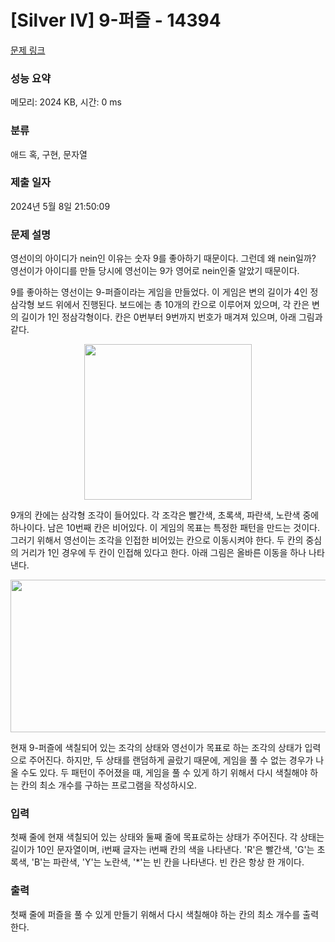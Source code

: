 # [Silver IV] 9-퍼즐 - 14394 

[문제 링크](https://www.acmicpc.net/problem/14394) 

### 성능 요약

메모리: 2024 KB, 시간: 0 ms

### 분류

애드 혹, 구현, 문자열

### 제출 일자

2024년 5월 8일 21:50:09

### 문제 설명

<p>영선이의 아이디가 nein인 이유는 숫자 9를 좋아하기 때문이다. 그런데 왜 nein일까? 영선이가 아이디를 만들 당시에 영선이는 9가 영어로 nein인줄 알았기 때문이다.</p>

<p>9를 좋아하는 영선이는 9-퍼즐이라는 게임을 만들었다. 이 게임은 변의 길이가 4인 정삼각형 보드 위에서 진행된다. 보드에는 총 10개의 칸으로 이루어져 있으며, 각 칸은 변의 길이가 1인 정삼각형이다. 칸은 0번부터 9번까지 번호가 매겨져 있으며, 아래 그림과 같다.</p>

<p style="text-align:center"><img alt="" src="https://onlinejudgeimages.s3-ap-northeast-1.amazonaws.com/problem/14394/1.gif" style="height:249px; width:268px"></p>

<p>9개의 칸에는 삼각형 조각이 들어있다. 각 조각은 빨간색, 초록색, 파란색, 노란색 중에 하나이다. 남은 10번째 칸은 비어있다. 이 게임의 목표는 특정한 패턴을 만드는 것이다. 그러기 위해서 영선이는 조각을 인접한 비어있는 칸으로 이동시켜야 한다. 두 칸의 중심의 거리가 1인 경우에 두 칸이 인접해 있다고 한다. 아래 그림은 올바른 이동을 하나 나타낸다.</p>

<p style="text-align:center"><img alt="" src="https://onlinejudgeimages.s3-ap-northeast-1.amazonaws.com/problem/14394/2.gif" style="height:244px; width:551px"></p>

<p>현재 9-퍼즐에 색칠되어 있는 조각의 상태와 영선이가 목표로 하는 조각의 상태가 입력으로 주어진다. 하지만, 두 상태를 랜덤하게 골랐기 때문에, 게임을 풀 수 없는 경우가 나올 수도 있다. 두 패턴이 주어졌을 때, 게임을 풀 수 있게 하기 위해서 다시 색칠해야 하는 칸의 최소 개수를 구하는 프로그램을 작성하시오. </p>

### 입력 

 <p>첫째 줄에 현재 색칠되어 있는 상태와 둘째 줄에 목표로하는 상태가 주어진다. 각 상태는 길이가 10인 문자열이며, i번째 글자는 i번째 칸의 색을 나타낸다. 'R'은 빨간색, 'G'는 초록색, 'B'는 파란색, 'Y'는 노란색, '*'는 빈 칸을 나타낸다. 빈 칸은 항상 한 개이다.</p>

### 출력 

 <p>첫째 줄에 퍼즐을 풀 수 있게 만들기 위해서 다시 색칠해야 하는 칸의 최소 개수를 출력한다.</p>


